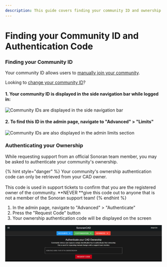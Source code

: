 ```yaml
---
description: This guide covers finding your community ID and ownership authentication code.
---
```


# Finding your Community ID and Authentication Code

### Finding your Community ID

Your community ID allows users to [manually join your community](inviting-users-to-your-cad.md).

Looking to [change your community ID](../customization/community-branding-and-info.md)?

#### 1. Your community ID is displayed in the side navigation bar while logged in:

![Community IDs are displayed in the side navigation bar](../../.gitbook/assets/id_bar.png)

#### 2. To find this ID in the admin page, navigate to "Advanced" > "Limits"

![Community IDs are also displayed in the admin limits section](../../.gitbook/assets/id_limits.png)

### Authenticating your Ownership

While requesting support from an official Sonoran team member, you may be asked to authenticate your community's ownership.

{% hint style="danger" %}
Your community's ownership authentication code can only be retrieved from your CAD owner.\
\
This code is used in support tickets to confirm that you are the registered owner of the community. **NEVER **give this code out to anyone that is not a member of the Sonoran support team!
{% endhint %}

1. In the admin page, navigate to "Advanced" > "Authenticate"
2. Press the "Request Code" button
3. Your ownership authentication code will be displayed on the screen

![Sonoran CAD's ownership authentication page](../../.gitbook/assets/auth.png)
